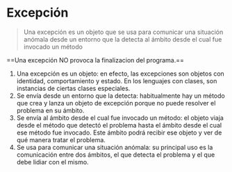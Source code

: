 
# Excepción
>Una excepción es un objeto que se usa para comunicar una situación anómala desde un entorno que la detecta al ámbito desde el cual fue invocado un método

==Una excepción NO provoca la finalizacion del programa.==

1. Una excepción es un objeto: en efecto, las excepciones son objetos con identidad, comportamiento y estado. En los lenguajes con clases, son instancias de ciertas clases especiales. 
2. Se envía desde un entorno que la detecta: habitualmente hay un método que crea y lanza un objeto de excepción porque no puede resolver el problema en su ámbito. 
3. Se envía al ámbito desde el cual fue invocado un método: el objeto viaja desde el método que detectó el problema hasta el ámbito desde el cual ese método fue invocado. Este ámbito podrá recibir ese objeto y ver de qué manera tratar el problema. 
4. Se usa para comunicar una situación anómala: su principal uso es la comunicación entre dos ámbitos, el que detecta el problema y el que debe lidiar con el mismo.